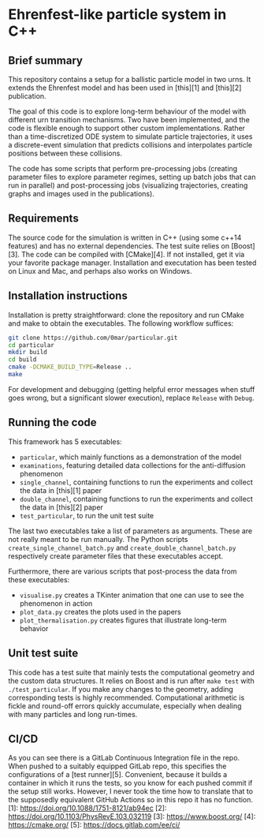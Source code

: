 # Ehrenfest-like particle system in C++

## Brief summary
This repository contains a setup for a ballistic particle model in two urns. It extends the Ehrenfest model and has been used in [this][1] and [this][2] publication.

The goal of this code is to explore long-term behaviour of the model with different urn transition mechanisms. Two have been implemented, and the code is flexible enough to support other custom implementations.
Rather than a time-discretized ODE system to simulate particle trajectories, it uses a discrete-event simulation that predicts collisions and interpolates particle positions between these collisions.

The code has some scripts that perform pre-processing jobs (creating parameter files to explore parameter regimes, setting up batch jobs that can run in parallel) and post-processing jobs (visualizing trajectories, creating graphs and images used in the publications).

## Requirements
The source code for the simulation is written in C++ (using some c++14 features) and has no external dependencies. The test suite relies on [Boost][3].
The code can be compiled with [CMake][4]. If not installed, get it via your favorite package manager.
Installation and executation has been tested on Linux and Mac, and perhaps also works on Windows.

## Installation instructions
Installation is pretty straightforward: clone the repository and run CMake and make to obtain the executables. The following workflow suffices:
```bash
git clone https://github.com/0mar/particular.git
cd particular
mkdir build
cd build
cmake -DCMAKE_BUILD_TYPE=Release ..
make
```
For development and debugging (getting helpful error messages when stuff goes wrong, but a significant slower execution), replace `Release` with `Debug`.

## Running the code
This framework has 5 executables:
 - `particular`, which mainly functions as a demonstration of the model
 - `examinations`, featuring detailed data collections for the anti-diffusion phenomenon
 - `single_channel`, containing functions to run the experiments and collect the data in [this][1] paper
 - `double_channel`, containing functions to run the experiments and collect the data in [this][2] paper
 - `test_particular`, to run the unit test suite

The last two executables take a list of parameters as arguments. These are not really meant to be run manually.
The Python scripts `create_single_channel_batch.py` and `create_double_channel_batch.py` respectively create parameter files that these executables accept.

Furthermore, there are various scripts that post-process the data from these executables:
 - `visualise.py` creates a TKinter animation that one can use to see the phenomenon in action
 - `plot_data.py` creates the plots used in the papers
 - `plot_thermalisation.py` creates figures that illustrate long-term behavior

## Unit test suite
This code has a test suite that mainly tests the computational geometry and the custom data structures. It relies on Boost and is run after `make test` with `./test_particular`. If you make any changes to the geometry, adding corresponding tests is highly recommended. Computational arithmetic is fickle and round-off errors quickly accumulate, especially when dealing with many particles and long run-times.

## CI/CD
As you can see there is a GitLab Continuous Integration file in the repo. When pushed to a suitably equipped GitLab repo, this specifies the configurations of a [test runner][5]. Convenient, because it builds a container in which it runs the tests, so you know for each pushed commit if the setup still works. However, I never took the time how to translate that to the supposedly equivalent GitHub Actions so in this repo it has no function.
[1]: https://doi.org/10.1088/1751-8121/ab94ec
[2]: https://doi.org/10.1103/PhysRevE.103.032119
[3]: https://www.boost.org/
[4]: https://cmake.org/
[5]: https://docs.gitlab.com/ee/ci/
